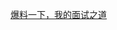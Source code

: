 [爆料一下，我的面试之道](https://mp.weixin.qq.com/s?__biz=MjM5NDkxMTgyNw%3D%3D&mid=2653060686&idx=1&sn=cdcfd924dc96ab4eb7e932bc086872bb&scene=45#wechat_redirect)